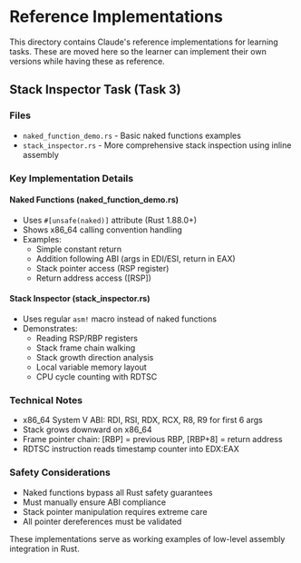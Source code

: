 # Reference Implementations

This directory contains Claude's reference implementations for learning tasks. These are moved here so the learner can implement their own versions while having these as reference.

## Stack Inspector Task (Task 3)

### Files
- `naked_function_demo.rs` - Basic naked functions examples
- `stack_inspector.rs` - More comprehensive stack inspection using inline assembly

### Key Implementation Details

#### Naked Functions (naked_function_demo.rs)
- Uses `#[unsafe(naked)]` attribute (Rust 1.88.0+)
- Shows x86_64 calling convention handling
- Examples:
  - Simple constant return
  - Addition following ABI (args in EDI/ESI, return in EAX)
  - Stack pointer access (RSP register)
  - Return address access ([RSP])

#### Stack Inspector (stack_inspector.rs)
- Uses regular `asm!` macro instead of naked functions
- Demonstrates:
  - Reading RSP/RBP registers
  - Stack frame chain walking
  - Stack growth direction analysis
  - Local variable memory layout
  - CPU cycle counting with RDTSC

### Technical Notes
- x86_64 System V ABI: RDI, RSI, RDX, RCX, R8, R9 for first 6 args
- Stack grows downward on x86_64
- Frame pointer chain: [RBP] = previous RBP, [RBP+8] = return address
- RDTSC instruction reads timestamp counter into EDX:EAX

### Safety Considerations
- Naked functions bypass all Rust safety guarantees
- Must manually ensure ABI compliance
- Stack pointer manipulation requires extreme care
- All pointer dereferences must be validated

These implementations serve as working examples of low-level assembly integration in Rust.